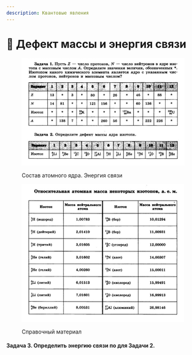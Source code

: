 ```yaml
---
description: Квантовые явления
---
```


# 📗 Дефект массы и энергия связи

<figure><img src="../../../.gitbook/assets/image (18).png" alt=""><figcaption><p>Состав атомного ядра. Энергия связи</p></figcaption></figure>

<figure><img src="../../../.gitbook/assets/image (16).png" alt=""><figcaption><p>Справочный материал</p></figcaption></figure>

#### Задача 3. Определить энергию связи по для Задачи 2.
